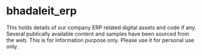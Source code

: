 # bhadaleit_erp
This holds details of our company ERP related digital assets and code if any. Several publically available content and samples have been sourced from the web. This is for information purpose only. Please use it for personal use only.  
